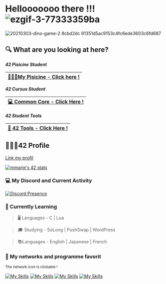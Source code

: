 # Hellooooooo there !!! ![ezgif-3-77333359ba](https://github.com/meloo244/meloo244/assets/24722598/effe9acf-fcb8-4863-ae81-ca715ffa7256)
![20210303-dino-game-2 8cbd2dc 91351d5ac9153c4fc6ede3603c6fd687](https://github.com/meloo244/meloo244/assets/24722598/65451510-c00c-4f53-9053-927a61384e44)

## 🔍 What are you looking at here?

***42 Pisicine Student***

|[🧑🏻‍💻My Pisicine - Click here !]( https://github.com/meloo244/42-Piscine-C )|
|------------------------------------------------------------|

***42 Cursus Student***

|[💻 Common Core - Click Here !]( https://github.com/meloo244/CommonCore )|
|------------------------------------------------------------|

***42 Student Tools***

|[🔨 42 Tools - Click Here !]( https://github.com/meloo244/42Tools )|
|------------------------------------------------------------|

## 🧑🏻‍🎓42 Profile
[Link my profil]( https://profile.intra.42.fr/users/mmarie )

[![mmarie's 42 stats](https://badge.mediaplus.ma/starryblue/chbouthe?1337Badge=off&UM6P=off)](https://github.com/oakoudad/badge42)


### 💻 My Discord and Current Activity
[![Discord Presence](https://lanyard.cnrad.dev/api/425262676470530049)](https://discord.com/users/425262676470530049)

### 🥀 Currently Learning 

> 🖥️ Languages - C | Lua 

> 🎓 Studying - SoLong | PushSwap | WordPress

> 📚Languages  - English | Japanese | French

### 📱 My networks and programme favorit

<sub>The network icon is clickable !</sub>

[![My Skills](https://skillicons.dev/icons?i=twitter)](https://twitter.com/MelMeloo42)
[![My Skills](https://skillicons.dev/icons?i=discord)](https://discord.com/users/425262676470530049)
[![My Skills](https://skillicons.dev/icons?i=linkedin)](https://www.linkedin.com/in/melvyn-marie-235949264/)
[![My Skills](https://skillicons.dev/icons?i=vscode,blender,github,lua)]()

